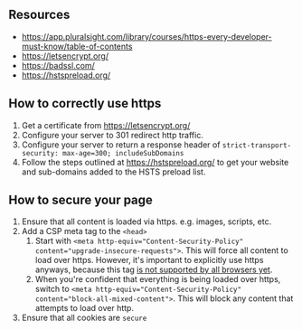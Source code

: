 ## Resources

- https://app.pluralsight.com/library/courses/https-every-developer-must-know/table-of-contents
- https://letsencrypt.org/
- https://badssl.com/
- https://hstspreload.org/

## How to correctly use https

1. Get a certificate from https://letsencrypt.org/
1. Configure your server to 301 redirect http traffic.
1. Configure your server to return a response header of `strict-transport-security: max-age=300; includeSubDomains`
1. Follow the steps outlined at https://hstspreload.org/ to get your website and sub-domains added to the HSTS preload list.

## How to secure your page

1. Ensure that all content is loaded via https. e.g. images, scripts, etc.
1. Add a CSP meta tag to the `<head>`
     1. Start with `<meta http-equiv="Content-Security-Policy" content="upgrade-insecure-requests">`. This will force all content to load over https. However, it's important to explicitly use https anyways, because this tag [is not supported by all browsers yet](https://caniuse.com/#search=upgrade).
     1. When you're confident that everything is being loaded over https, switch to `<meta http-equiv="Content-Security-Policy" content="block-all-mixed-content">`. This will block any content that attempts to load over http.
1. Ensure that all cookies are `secure` 
